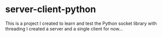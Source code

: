 # server-client-python

This is a project I created to learn and test the Python socket library with threading
I created a server and a single client for now...
